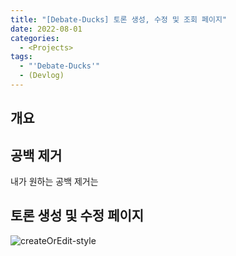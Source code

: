 ```yaml
---
title: "[Debate-Ducks] 토론 생성, 수정 및 조회 페이지"
date: 2022-08-01
categories:
  - <Projects>
tags:
  - "'Debate-Ducks'"
  - (Devlog)
---
```


## 개요

## 공백 제거

내가 원하는 공백 제거는

## 토론 생성 및 수정 페이지

![createOrEdit-style](https://user-images.githubusercontent.com/84524514/182023581-78104b68-a8ac-489e-a4e9-a654c597b9bd.gif)
